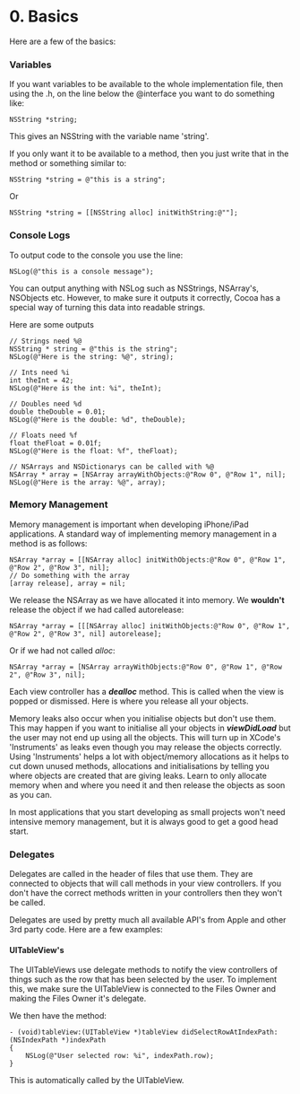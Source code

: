# 0. Basics

Here are a few of the basics:

### Variables

If you want variables to be available to the whole implementation file, then using the .h, on the line below the @interface you want to do something like:

    NSString *string;
    
This gives an NSString with the variable name 'string'.

If you only want it to be available to a method, then you just write that in the method or something similar to:

    NSString *string = @"this is a string";

Or

    NSString *string = [[NSString alloc] initWithString:@""];
    
### Console Logs

To output code to the console you use the line:

    NSLog(@"this is a console message");
  
You can output anything with NSLog such as NSStrings, NSArray's, NSObjects etc. However, to make sure it outputs it correctly, Cocoa has a special way of turning this data into readable strings.

Here are some outputs
    
    // Strings need %@
    NSString * string = @"this is the string";
    NSLog(@"Here is the string: %@", string);
    
    // Ints need %i
    int theInt = 42;
    NSLog(@"Here is the int: %i", theInt);
    
    // Doubles need %d
    double theDouble = 0.01;
    NSLog(@"Here is the double: %d", theDouble);
    
    // Floats need %f
    float theFloat = 0.01f;
    NSLog(@"Here is the float: %f", theFloat);
    
    // NSArrays and NSDictionarys can be called with %@
    NSArray * array = [NSArray arrayWithObjects:@"Row 0", @"Row 1", nil];
    NSLog(@"Here is the array: %@", array);
    

### Memory Management

Memory management is important when developing iPhone/iPad applications. A standard way of implementing memory management in a method is as follows:

    NSArray *array = [[NSArray alloc] initWithObjects:@"Row 0", @"Row 1", @"Row 2", @"Row 3", nil];
    // Do something with the array
    [array release], array = nil;

We release the NSArray as we have allocated it into memory. We **wouldn't** release the object if we had called autorelease:

    NSArray *array = [[[NSArray alloc] initWithObjects:@"Row 0", @"Row 1", @"Row 2", @"Row 3", nil] autorelease];

Or if we had not called *alloc*:

    NSArray *array = [NSArray arrayWithObjects:@"Row 0", @"Row 1", @"Row 2", @"Row 3", nil];

Each view controller has a ***dealloc*** method. This is called when the view is popped or dismissed. Here is where you release all your objects.

Memory leaks also occur when you initialise objects but don't use them. This may happen if you want to initialise all your objects in ***viewDidLoad*** but the user may not end up using all the objects. This will turn up in XCode's 'Instruments' as leaks even though you may release the objects correctly. Using 'Instruments' helps a lot with object/memory allocations as it helps to cut down unused methods, allocations and initialisations by telling you where objects are created that are giving leaks. Learn to only allocate memory when and where you need it and then release the objects as soon as you can.

In most applications that you start developing as small projects won't need intensive memory management, but it is always good to get a good head start.

### Delegates

Delegates are called in the header of files that use them. They are connected to objects that will call methods in your view controllers. If you don't have the correct methods written in your controllers then they won't be called.

Delegates are used by pretty much all available API's from Apple and other 3rd party code. Here are a few examples:

#### UITableView's

The UITableViews use delegate methods to notify the view controllers of things such as the row that has been selected by the user. To implement this, we make sure the UITableView is connected to the Files Owner and making the Files Owner it's delegate.

We then have the method:

    - (void)tableView:(UITableView *)tableView didSelectRowAtIndexPath:(NSIndexPath *)indexPath
    {
        NSLog(@"User selected row: %i", indexPath.row);
    }

This is automatically called by the UITableView.